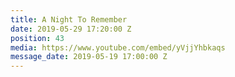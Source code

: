 ```yaml
---
title: A Night To Remember
date: 2019-05-29 17:20:00 Z
position: 43
media: https://www.youtube.com/embed/yVjjYhbkaqs
message_date: 2019-05-19 17:00:00 Z
---
```


